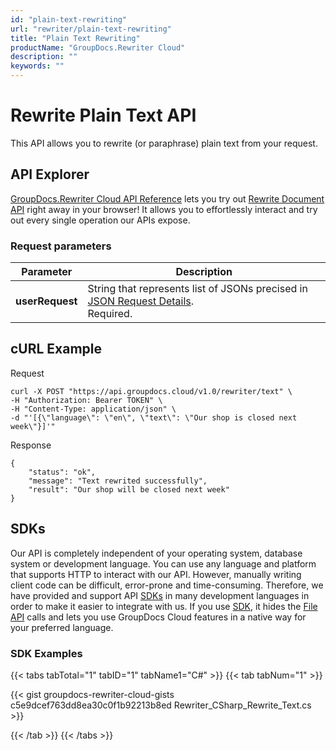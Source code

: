 ```yaml
---
id: "plain-text-rewriting"
url: "rewriter/plain-text-rewriting"
title: "Plain Text Rewriting"
productName: "GroupDocs.Rewriter Cloud"
description: ""
keywords: ""
---
```


# Rewrite Plain Text API #

This API allows you to rewrite (or paraphrase) plain text from your request.

## API Explorer ##

[GroupDocs.Rewriter Cloud API Reference](https://apireference.groupdocs.cloud/rewriter) lets you try out [Rewrite Document API](https://apireference.groupdocs.cloud/rewriter/#/Transport/PostRunRewriterText) right away in your browser! It allows you to effortlessly interact and try out every single operation our APIs expose.

### Request parameters ###

|**Parameter**|**Description**|
|---|---|
|**userRequest**|String that represents list of JSONs precised in [JSON Request Details](rewriter/json-request-details).<br>Required.|

## cURL Example ##

Request

``` 
curl -X POST "https://api.groupdocs.cloud/v1.0/rewriter/text" \
-H "Authorization: Bearer TOKEN" \
-H "Content-Type: application/json" \
-d "'[{\"language\": \"en\", \"text\": \"Our shop is closed next week\"}]'"
```
Response

``` 
{
    "status": "ok",
    "message": "Text rewrited successfully",
    "result": "Our shop will be closed next week"
}
```

## SDKs ##

Our API is completely independent of your operating system, database system or development language. You can use any language and platform that supports HTTP to interact with our API. However, manually writing client code can be difficult, error-prone and time-consuming. Therefore, we have provided and support API [SDKs](https://github.com/groupdocs-rewriter-cloud) in many development languages in order to make it easier to integrate with us. If you use [SDK](https://github.com/groupdocs-rewriter-cloud), it hides the [File API](https://apireference.groupdocs.cloud/rewriter/#/File) calls and lets you use GroupDocs Cloud features in a native way for your preferred language.

### SDK Examples ###

{{< tabs tabTotal="1" tabID="1" tabName1="C#" >}} {{< tab tabNum="1" >}}

{{< gist groupdocs-rewriter-cloud-gists c5e9dcef763dd8ea30c0f1b92213b8ed Rewriter_CSharp_Rewrite_Text.cs >}}

{{< /tab >}} {{< /tabs >}}